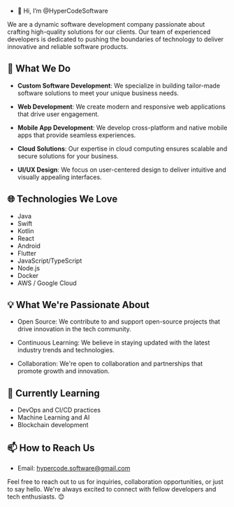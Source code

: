 - 👋 Hi, I’m @HyperCodeSoftware

We are a dynamic software development company passionate about crafting high-quality solutions for our clients. Our team of experienced developers is dedicated to pushing the boundaries of technology to deliver innovative and reliable software products.

## 🚀 What We Do

- **Custom Software Development**: We specialize in building tailor-made software solutions to meet your unique business needs.

- **Web Development**: We create modern and responsive web applications that drive user engagement.

- **Mobile App Development**: We develop cross-platform and native mobile apps that provide seamless experiences.

- **Cloud Solutions**: Our expertise in cloud computing ensures scalable and secure solutions for your business.

- **UI/UX Design**: We focus on user-centered design to deliver intuitive and visually appealing interfaces.

## 🌐 Technologies We Love

- Java
- Swift
- Kotlin
- React
- Android
- Flutter
- JavaScript/TypeScript
- Node.js
- Docker
- AWS / Google Cloud

## 💡 What We're Passionate About

- Open Source: We contribute to and support open-source projects that drive innovation in the tech community.

- Continuous Learning: We believe in staying updated with the latest industry trends and technologies.

- Collaboration: We're open to collaboration and partnerships that promote growth and innovation.

## 🌱 Currently Learning

- DevOps and CI/CD practices
- Machine Learning and AI
- Blockchain development

## 📫 How to Reach Us

- Email: hypercode.software@gmail.com

Feel free to reach out to us for inquiries, collaboration opportunities, or just to say hello. We're always excited to connect with fellow developers and tech enthusiasts. 😊
